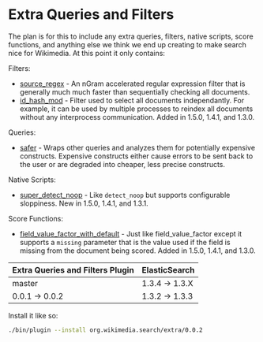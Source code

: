 Extra Queries and Filters
=========================

The plan is for this to include any extra queries, filters, native scripts,
score functions, and anything else we think we end up creating to make search
nice for Wikimedia.  At this point it only contains:

Filters:
* [source_regex](docs/source_regex.md) - An nGram accelerated regular
expression filter that is generally much much faster than sequentially checking
all documents.
* [id_hash_mod](docs/id_hash_mod.md) - Filter used to select all documents
independantly. For example, it can be used by multiple processes to reindex
all documents without any interprocess communication. Added in 1.5.0, 1.4.1,
and 1.3.0.

Queries:
* [safer](docs/safer.md) - Wraps other queries and analyzes them for
potentially expensive constructs.  Expensive constructs either cause errors to
be sent back to the user or are degraded into cheaper, less precise constructs.

Native Scripts:
* [super_detect_noop](docs/super_detect_noop.md) - Like ```detect_noop``` but
supports configurable sloppiness. New in 1.5.0, 1.4.1, and 1.3.1.

Score Functions:
* [field_value_factor_with_default](docs/field_value_factor_with_default.md) -
Just like field_value_factor except it supports a ```missing``` parameter that
is the value used if the field is missing from the document being scored. Added
in 1.5.0, 1.4.1, and 1.3.0.

| Extra Queries and Filters Plugin |  ElasticSearch  |
|----------------------------------|-----------------|
| master                           | 1.3.4 -> 1.3.X  |
| 0.0.1 -> 0.0.2                   | 1.3.2 -> 1.3.3  |

Install it like so:
```bash
./bin/plugin --install org.wikimedia.search/extra/0.0.2
```
